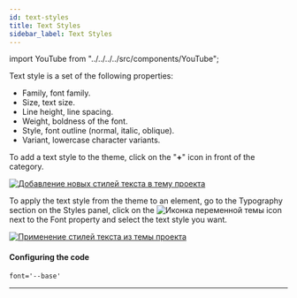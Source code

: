 ```yaml
---
id: text-styles
title: Text Styles
sidebar_label: Text Styles
---
```


import YouTube from "../../../../src/components/YouTube";

<YouTube videoId="Es6bOiMz35U" />

Text style is a set of the following properties:

-   Family, font family.
-   Size, text size.
-   Line height, line spacing.
-   Weight, boldness of the font.
-   Style, font outline (normal, italic, oblique).
-   Variant, lowercase character variants.

To add a text style to the theme, click on the "**+**" icon in front of the category.

[![Добавление новых стилей текста в тему проекта](/scr/theme-panel-text-styles-add-poster.png)](https://youtu.be/E3_0zOdZDFs)

To apply the text style from the theme to an element, go to the Typography section on the Styles panel, click on the
![Иконка переменной темы](/img/icon-theme-variable.svg)
icon next to the Font property and select the text style you want.

[![Применение стилей текста из темы проекта](/scr/theme-panel-text-styles-apply-poster.png)](https://youtu.be/VlHbqPAyDr0)

#### Configuring the code

```
font='--base'
```

---
